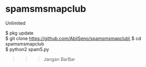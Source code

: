# spamsmsmapclub
Unlimited

$ pkg update\
$ git clone https://github.com/AbilSeno/spamsmsmapclub\
$ cd spamsmsmapclub\
$ python2 spam5.py
>>> Jangan BarBar

